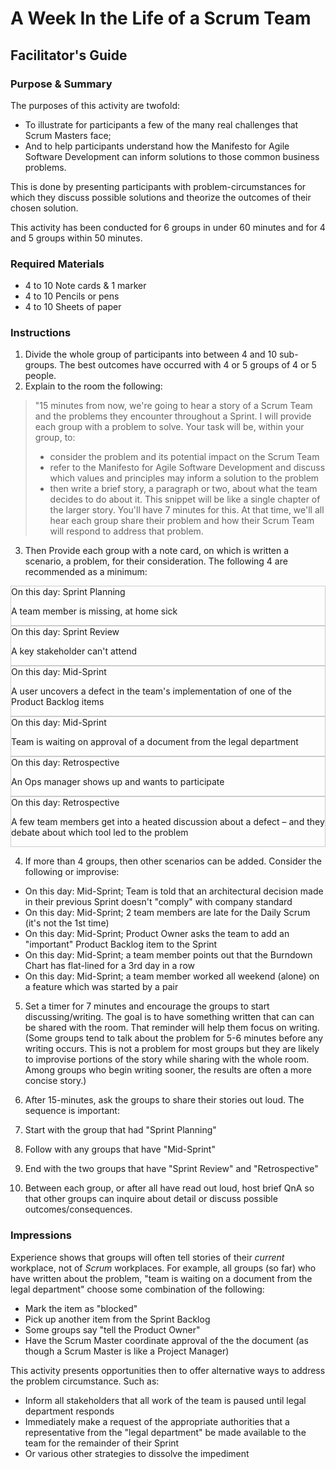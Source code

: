 # A Week In the Life of a Scrum Team

## Facilitator's Guide

### Purpose & Summary

The purposes of this activity are twofold:

- To illustrate for participants a few of the many real challenges that Scrum Masters face;
- And to help participants understand how the Manifesto for Agile Software Development can inform solutions to those common business problems.

This is done by presenting participants with problem-circumstances for which they discuss possible solutions and theorize the outcomes of their chosen solution.

This activity has been conducted for 6 groups in under 60 minutes and for 4 and 5 groups within 50 minutes.

### Required Materials

- 4 to 10 Note cards &amp; 1 marker
- 4 to 10 Pencils or pens
- 4 to 10 Sheets of paper

### Instructions

1. Divide the whole group of participants into between 4 and 10 sub-groups.  The best outcomes have occurred with 4 or 5 groups of 4 or 5 people.
2. Explain to the room the following:

> "15 minutes from now, we're going to hear a story of a Scrum Team and the problems they encounter throughout a Sprint.  I will provide each group with a problem to solve.  Your task will be, within your group, to:
> - consider the problem and its potential impact on the Scrum Team
> - refer to the Manifesto for Agile Software Development and discuss which values and principles may inform a solution to the problem
> - then write a brief story, a paragraph or two, about what the team decides to do about it.  This snippet will be like a single chapter of the larger story.
> You'll have 7 minutes for this.  At that time, we'll all hear each group share their problem and how their Scrum Team will respond to address that problem.

3. Then Provide each group with a note card, on which is written a scenario, a problem, for their consideration.  The following 4 are recommended as a minimum:

<div style="border:solid 1px #ccc;">On this day: Sprint Planning
<p>A team member is missing, at home sick</p>
</div>
<div style="border:solid 1px #ccc;">On this day: Sprint Review
<p>A key stakeholder can't attend</p>
</div>

<div style="border:solid 1px #ccc;">On this day: Mid-Sprint
<p>A user uncovers a defect in the team's implementation of one of the Product Backlog items</p>
</div>

<div style="border:solid 1px #ccc;">On this day: Mid-Sprint
<p>Team is waiting on approval of a document from the legal department</p>
</div>

<div style="border:solid 1px #ccc;">On this day: Retrospective
<p>An Ops manager shows up and wants to participate</p>
</div>

<div style="border:solid 1px #ccc;">On this day: Retrospective
<p>A few team members get into a heated discussion about a defect – and they debate about which tool led to the problem</p>
</div>

4. If more than 4 groups, then other scenarios can be added.  Consider the following or improvise:
  - On this day: Mid-Sprint; Team is told that an architectural decision made in their previous Sprint doesn't "comply" with company standard
  - On this day: Mid-Sprint; 2 team members are late for the Daily Scrum (it's not the 1st time)
  - On this day: Mid-Sprint; Product Owner asks the team to add an "important" Product Backlog item to the Sprint
  - On this day: Mid-Sprint; a team member points out that the Burndown Chart has flat-lined for a 3rd day in a row
  - On this day: Mid-Sprint; a team member worked all weekend (alone) on a feature which was started by a pair

5. Set a timer for 7 minutes and encourage the groups to start discussing/writing.  The goal is to have something written that can can be shared with the room.  That reminder will help them focus on writing.  (Some groups tend to talk about the problem for 5-6 minutes before any writing occurs.  This is not a problem for most groups but they are likely to improvise portions of the story while sharing with the whole room.  Among groups who begin writing sooner, the results are often a more concise story.)

6. After 15-minutes, ask the groups to share their stories out loud.  The sequence is important:
  1. Start with the group that had "Sprint Planning"
  2. Follow with any groups that have "Mid-Sprint"
  3. End with the two groups that have "Sprint Review" and "Retrospective"
7. Between each group, or after all have read out loud, host brief QnA so that other groups can inquire about detail or discuss possible outcomes/consequences.

### Impressions

Experience shows that groups will often tell stories of their *current* workplace, not of *Scrum* workplaces.  For example, all groups (so far) who have written about the problem, "team is waiting on a document from the legal department" choose some combination of the following:

- Mark the item as "blocked"
- Pick up another item from the Sprint Backlog
- Some groups say "tell the Product Owner"
- Have the Scrum Master coordinate approval of the the document (as though a Scrum Master is like a Project Manager)

This activity presents opportunities then to offer alternative ways to address the problem circumstance.  Such as:

- Inform all stakeholders that all work of the team is paused until legal department responds
- Immediately make a request of the appropriate authorities that a representative from the "legal department" be made available to the team for the remainder of their Sprint
- Or various other strategies to dissolve the impediment

